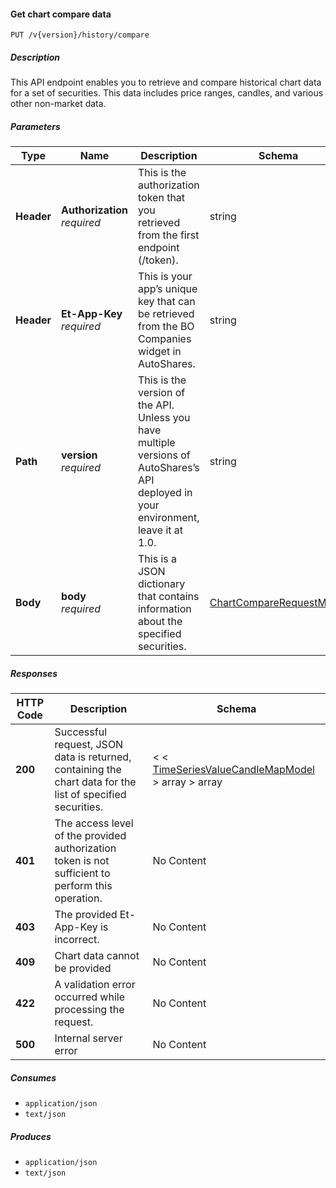 
<a name="historicaltradedata_getchartcomparedata"></a>
#### Get chart compare data
```
PUT /v{version}/history/compare
```


##### Description
This API endpoint enables you to retrieve and compare historical chart data for a set of securities. This data includes price ranges, candles, and various other non-market data.


##### Parameters

|Type|Name|Description|Schema|Default|
|---|---|---|---|---|
|**Header**|**Authorization**  <br>*required*|This is the authorization token that you retrieved from the first endpoint (/token).|string||
|**Header**|**Et-App-Key**  <br>*required*|This is your app’s unique key that can be retrieved from the BO Companies widget in AutoShares.|string||
|**Path**|**version**  <br>*required*|This is the version of the API. Unless you have multiple versions of AutoShares’s API deployed in your environment, leave it at 1.0.|string|`"1"`|
|**Body**|**body**  <br>*required*|This is a JSON dictionary that contains information about the specified securities.|[ChartCompareRequestModel](#chartcomparerequestmodel)||


##### Responses

|HTTP Code|Description|Schema|
|---|---|---|
|**200**|Successful request, JSON data is returned, containing the chart data for the list of specified securities.|< < [TimeSeriesValueCandleMapModel](#timeseriesvaluecandlemapmodel) > array > array|
|**401**|The access level of the provided authorization token is not sufficient to perform this operation.|No Content|
|**403**|The provided Et-App-Key is incorrect.|No Content|
|**409**|Chart data cannot be provided|No Content|
|**422**|A validation error occurred while processing the request.|No Content|
|**500**|Internal server error|No Content|


##### Consumes

* `application/json`
* `text/json`


##### Produces

* `application/json`
* `text/json`



